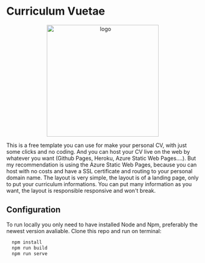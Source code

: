 # Curriculum Vuetae

<p align="center">
  <img width="293" alt="logo" src="https://user-images.githubusercontent.com/40045069/139932403-2e7f3afc-7cb1-4983-87ae-9b1cc6ad15ed.png">
</p>

This is a free template you can use for make your personal CV, with just some clicks and no coding. And you can host your CV live on the web by whatever you want (Github Pages, Heroku, Azure Static Web Pages....). But my recommendation is using the Azure Static Web Pages, because you can host with no costs and have a SSL certificate and routing to your personal domain name.
The layout is very simple, the layout is of a landing page, only to put your curriculum informations. You can put many information as you want, the layout is responsible responsive and won't break.

## Configuration ##

To run locally you only need to have installed Node and Npm, preferably the newest version avaliable. Clone this repo and run on terminal:

```js
  npm install
  npm run build
  npm run serve
```



